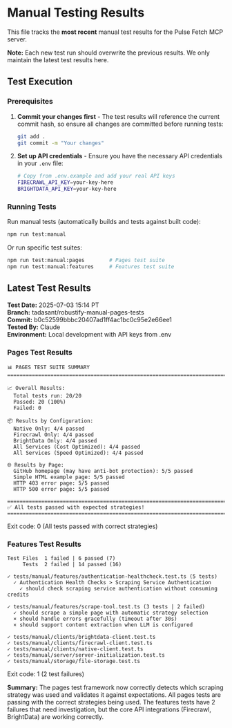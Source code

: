 # Manual Testing Results

This file tracks the **most recent** manual test results for the Pulse Fetch MCP server.

**Note:** Each new test run should overwrite the previous results. We only maintain the latest test results here.

## Test Execution

### Prerequisites

1. **Commit your changes first** - The test results will reference the current commit hash, so ensure all changes are committed before running tests:

   ```bash
   git add .
   git commit -m "Your changes"
   ```

2. **Set up API credentials** - Ensure you have the necessary API credentials in your `.env` file:
   ```bash
   # Copy from .env.example and add your real API keys
   FIRECRAWL_API_KEY=your-key-here
   BRIGHTDATA_API_KEY=your-key-here
   ```

### Running Tests

Run manual tests (automatically builds and tests against built code):

```bash
npm run test:manual
```

Or run specific test suites:

```bash
npm run test:manual:pages        # Pages test suite
npm run test:manual:features     # Features test suite
```

## Latest Test Results

**Test Date:** 2025-07-03 15:14 PT  
**Branch:** tadasant/robustify-manual-pages-tests  
**Commit:** b0c52599bbbc20407ad1ff4ac1bc0c95e2e66ee1  
**Tested By:** Claude  
**Environment:** Local development with API keys from .env

### Pages Test Results

```
📊 PAGES TEST SUITE SUMMARY
================================================================================

📈 Overall Results:
  Total tests run: 20/20
  Passed: 20 (100%)
  Failed: 0

📦 Results by Configuration:
  Native Only: 4/4 passed
  Firecrawl Only: 4/4 passed
  BrightData Only: 4/4 passed
  All Services (Cost Optimized): 4/4 passed
  All Services (Speed Optimized): 4/4 passed

🌐 Results by Page:
  GitHub homepage (may have anti-bot protection): 5/5 passed
  Simple HTML example page: 5/5 passed
  HTTP 403 error page: 5/5 passed
  HTTP 500 error page: 5/5 passed

================================================================================
✅ All tests passed with expected strategies!
================================================================================
```

Exit code: 0 (All tests passed with correct strategies)

### Features Test Results

```
Test Files  1 failed | 6 passed (7)
     Tests  2 failed | 14 passed (16)

✓ tests/manual/features/authentication-healthcheck.test.ts (5 tests)
  ✓ Authentication Health Checks > Scraping Service Authentication
    ✓ should check scraping service authentication without consuming credits

✓ tests/manual/features/scrape-tool.test.ts (3 tests | 2 failed)
  ✓ should scrape a simple page with automatic strategy selection
  × should handle errors gracefully (timeout after 30s)
  × should support content extraction when LLM is configured

✓ tests/manual/clients/brightdata-client.test.ts
✓ tests/manual/clients/firecrawl-client.test.ts
✓ tests/manual/clients/native-client.test.ts
✓ tests/manual/server/server-initialization.test.ts
✓ tests/manual/storage/file-storage.test.ts
```

Exit code: 1 (2 test failures)

**Summary:** The pages test framework now correctly detects which scraping strategy was used and validates it against expectations. All pages tests are passing with the correct strategies being used. The features tests have 2 failures that need investigation, but the core API integrations (Firecrawl, BrightData) are working correctly.
